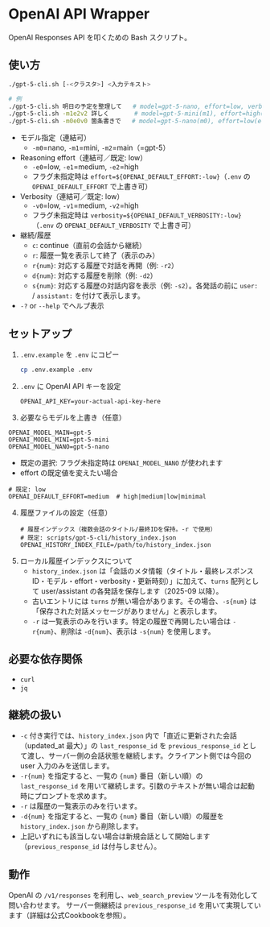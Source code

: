 # OpenAI API Wrapper

OpenAI Responses API を叩くための Bash スクリプト。

## 使い方

```bash
./gpt-5-cli.sh [-<クラスタ>] <入力テキスト>

# 例
./gpt-5-cli.sh 明日の予定を整理して   # model=gpt-5-nano, effort=low, verbosity=low（デフォルト）
./gpt-5-cli.sh -m1e2v2 詳しく       # model=gpt-5-mini(m1), effort=high(e2), verbosity=high(v2)
./gpt-5-cli.sh -m0e0v0 箇条書きで   # model=gpt-5-nano(m0), effort=low(e0), verbosity=low(v0)
```

- モデル指定（連結可）
  - `-m0`=nano, `-m1`=mini, `-m2`=main（=gpt-5）
- Reasoning effort（連結可／既定: low）
  - `-e0`=low, `-e1`=medium, `-e2`=high
  - フラグ未指定時は `effort=${OPENAI_DEFAULT_EFFORT:-low}`（`.env` の `OPENAI_DEFAULT_EFFORT` で上書き可）
- Verbosity（連結可／既定: low）
  - `-v0`=low, `-v1`=medium, `-v2`=high
  - フラグ未指定時は `verbosity=${OPENAI_DEFAULT_VERBOSITY:-low}`（`.env` の `OPENAI_DEFAULT_VERBOSITY` で上書き可）
- 継続/履歴
  - `c`: continue（直前の会話から継続）
  - `r`: 履歴一覧を表示して終了（表示のみ）
  - `r{num}`: 対応する履歴で対話を再開（例: `-r2`）
  - `d{num}`: 対応する履歴を削除（例: `-d2`）
  - `s{num}`: 対応する履歴の対話内容を表示（例: `-s2`）。各発話の前に `user:` / `assistant:` を付けて表示します。
- `-?` or `--help` でヘルプ表示

## セットアップ

1. `.env.example` を `.env` にコピー
   ```bash
   cp .env.example .env
   ```
2. `.env` に OpenAI API キーを設定
   ```env
   OPENAI_API_KEY=your-actual-api-key-here
   ```
3. 必要ならモデルを上書き（任意）
  ```env
  OPENAI_MODEL_MAIN=gpt-5
  OPENAI_MODEL_MINI=gpt-5-mini
  OPENAI_MODEL_NANO=gpt-5-nano
  ```
  - 既定の選択: フラグ未指定時は `OPENAI_MODEL_NANO` が使われます
  - effort の既定値を変えたい場合
  ```env
  # 既定: low
 OPENAI_DEFAULT_EFFORT=medium  # high|medium|low|minimal
  ```
4. 履歴ファイルの設定（任意）
   ```env
   # 履歴インデックス（複数会話のタイトル/最終IDを保持。-r で使用）
   # 既定: scripts/gpt-5-cli/history_index.json
   OPENAI_HISTORY_INDEX_FILE=/path/to/history_index.json
   ```
5. ローカル履歴インデックスについて
   - `history_index.json` は「会話のメタ情報（タイトル・最終レスポンスID・モデル・effort・verbosity・更新時刻）」に加えて、`turns` 配列として user/assistant の各発話を保存します（2025-09 以降）。
   - 古いエントリには `turns` が無い場合があります。その場合、`-s{num}` は「保存された対話メッセージがありません」と表示します。
   - `-r` は一覧表示のみを行います。特定の履歴で再開したい場合は `-r{num}`、削除は `-d{num}`、表示は `-s{num}` を使用します。

## 必要な依存関係

- `curl`
- `jq`

## 継続の扱い

- `-c` 付き実行では、`history_index.json` 内で「直近に更新された会話（updated_at 最大）」の `last_response_id` を `previous_response_id` として渡し、サーバー側の会話状態を継続します。クライアント側では今回の user 入力のみを送信します。
- `-r{num}` を指定すると、一覧の `{num}` 番目（新しい順）の `last_response_id` を用いて継続します。引数のテキストが無い場合は起動時にプロンプトを求めます。
- `-r` は履歴の一覧表示のみを行います。
- `-d{num}` を指定すると、一覧の `{num}` 番目（新しい順）の履歴を `history_index.json` から削除します。
- 上記いずれにも該当しない場合は新規会話として開始します（`previous_response_id` は付与しません）。

## 動作

OpenAI の `/v1/responses` を利用し、`web_search_preview` ツールを有効化して問い合わせます。
サーバー側継続は `previous_response_id` を用いて実現しています（詳細は公式Cookbookを参照）。
